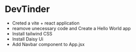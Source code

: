 # DevTinder

- Creted a vite + react application
- reamove unecessary code and Create a Hello World app
- Install tailwind CSS
- Install Daisy Ui
- Add Navbar component to App.jsx